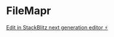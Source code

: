 # FileMapr

[Edit in StackBlitz next generation editor ⚡️](https://stackblitz.com/~/github.com/rizkisyaf/FileMapr)